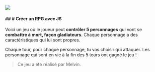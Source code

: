[![](http://www.underscores.fr/wp-content/uploads/2011/05/spartacus-banner.jpg)](http://www.underscores.fr/wp-content/uploads/2011/05/spartacus-banner.jpg)

#### ## # Créer un RPG avec JS

Voici un jeu où le joueur peut **contrôler 5 personnages** qui vont se **combattre à mort, façon gladiateurs**. Chaque personnage a des caractéristiques qui lui sont propres.

Chaque tour, pour chaque personnage, tu vas choisir qui attaquer. Les personnage qui sont en vie à la fin des 5 tours ont gagné le jeu !

> Ce jeu a été réalisé par Melvin.
